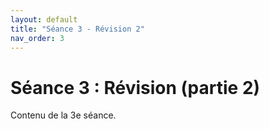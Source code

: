```yaml
---
layout: default
title: "Séance 3 - Révision 2"
nav_order: 3
---
```


# Séance 3 : Révision (partie 2)

Contenu de la 3e séance.
